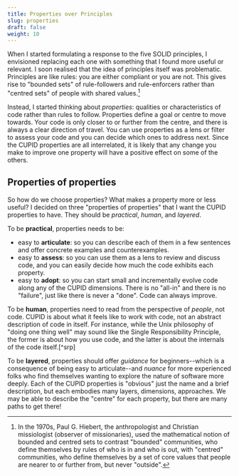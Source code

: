 ```yaml
---
title: Properties over Principles
slug: properties
draft: false
weight: 10
---
```


When I started formulating a response to the five SOLID principles, I envisioned replacing each one with something that I found more useful or relevant. I soon realised that the idea of principles itself was problematic. Principles are like rules: you are either compliant or you are not. This gives rise to "bounded sets" of rule-followers and rule-enforcers rather than "centred sets" of people with shared values.[^hiebert]

Instead, I started thinking about *properties*: qualities or characteristics of code rather than rules to follow. Properties define a goal or centre to move towards. Your code is only closer to or further from the centre, and there is always a clear direction of travel. You can use properties as a lens or filter to assess your code and you can decide which ones to address next. Since the CUPID properties are all interrelated, it is likely that any change you make to improve one property will have a positive effect on some of the others.

## Properties of properties

So how do we choose properties? What makes a property more or less useful? I decided on three "properties of properties" that I want the CUPID properties to have. They should be *practical*, *human*, and *layered*.

To be **practical**, properties needs to be:

- easy to **articulate**: so you can describe each of them in a few sentences and offer concrete examples and counterexamples.
- easy to **assess**: so you can use them as a lens to review and discuss code, and you can easily decide how much the code exhibits each property.
- easy to **adopt**: so you can start small and incrementally evolve code along any of the CUPID dimensions. There is no "all-in" and there is no "failure", just like there is never a "done". Code can always improve.

To be **human**, properties need to read from the perspective of *people*, not code. CUPID is about what it feels like to work with code, not an abstract description of code in itself. For instance, while the Unix philosophy of "doing one thing well" may sound like the Single Responsibility Principle, the former is about how you use code, and the latter is about the internals of the code itself.[^srp]

To be **layered**, properties should offer *guidance* for beginners--which is a consequence of being easy to articulate--and *nuance* for more experienced folks who find themselves wanting to explore the nature of software more deeply. Each of the CUPID properties is "obvious" just the name and a brief description, but each embodies many layers, dimensions, approaches. We may be able to describe the "centre" for each property, but there are many paths to get there!

[^hiebert]: In the 1970s, Paul G. Hiebert, the anthropologist and Christian missiologist (observer of missionaries), used the mathematical notion of bounded and centred sets to contrast "bounded" communities, who define themselves by rules of who is in and who is out, with "centred" communities, who define themselves by a set of core values that people are nearer to or further from, but never "outside".
